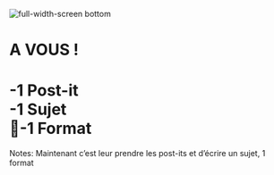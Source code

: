 <!-- .slide: data-background="#fcec00" class="a-vous"-->

![](./assets/images/g3d67955561_0_107.png 'full-width-screen bottom')


# A VOUS !
<!-- .element: class="top" -->


<h1 class="fragment bandeau block">-1 Post-it<br>
-1 Sujet<br>
-1 Format<br>
</h1>


Notes:
Maintenant c’est leur prendre les post-its  et d’écrire un sujet, 1 format
